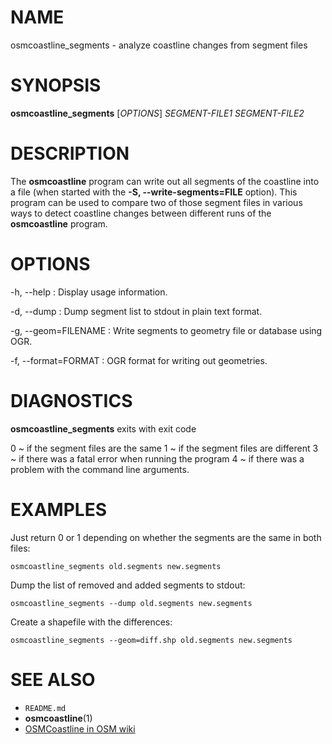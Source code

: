 
# NAME

osmcoastline_segments - analyze coastline changes from segment files


# SYNOPSIS

**osmcoastline_segments** \[*OPTIONS*\] *SEGMENT-FILE1* *SEGMENT-FILE2*


# DESCRIPTION

The **osmcoastline** program can write out all segments of the coastline into a
file (when started with the **-S, --write-segments=FILE** option). This program
can be used to compare two of those segment files in various ways to detect
coastline changes between different runs of the **osmcoastline** program.


# OPTIONS

-h, --help
:   Display usage information.

-d, --dump
:   Dump segment list to stdout in plain text format.

-g, --geom=FILENAME
:   Write segments to geometry file or database using OGR.

-f, --format=FORMAT
:   OGR format for writing out geometries.


# DIAGNOSTICS

**osmcoastline_segments** exits with exit code

0
  ~ if the segment files are the same
1
  ~ if the segment files are different
3
  ~ if there was a fatal error when running the program
4
  ~ if there was a problem with the command line arguments.


# EXAMPLES

Just return 0 or 1 depending on whether the segments are the same in both files:

    osmcoastline_segments old.segments new.segments

Dump the list of removed and added segments to stdout:

    osmcoastline_segments --dump old.segments new.segments

Create a shapefile with the differences:

    osmcoastline_segments --geom=diff.shp old.segments new.segments


# SEE ALSO

* `README.md`
* **osmcoastline**(1)
* [OSMCoastline in OSM wiki](http://wiki.openstreetmap.org/wiki/OSMCoastline)

